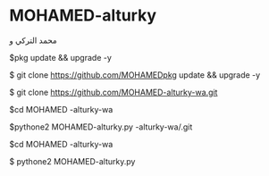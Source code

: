 # MOHAMED-alturky
محمد التركي و

$pkg update && upgrade -y

$ git clone https://github.com/MOHAMEDpkg update && upgrade -y

$ git clone https://github.com/MOHAMED-alturky-wa.git

$cd MOHAMED -alturky-wa

$pythone2 MOHAMED-alturky.py
-alturky-wa/.git

$cd MOHAMED -alturky-wa

$ pythone2 MOHAMED-alturky.py
